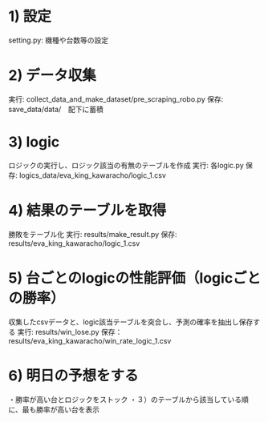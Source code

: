 
# 1) 設定
setting.py: 機種や台数等の設定


# 2) データ収集
実行: collect_data_and_make_dataset/pre_scraping_robo.py
保存: save_data/data/　配下に蓄積


# 3) logic
ロジックの実行し、ロジック該当の有無のテーブルを作成
実行: 各logic.py
保存: logics_data/eva_king_kawaracho/logic_1.csv


# 4) 結果のテーブルを取得
勝敗をテーブル化
実行: results/make_result.py
保存: results/eva_king_kawaracho/logic_1.csv


# 5) 台ごとのlogicの性能評価（logicごとの勝率）
収集したcsvデータと、logic該当テーブルを突合し、予測の確率を抽出し保存する
実行: results/win_lose.py
保存：results/eva_king_kawaracho/win_rate_logic_1.csv


# 6) 明日の予想をする
・勝率が高い台とロジックをストック
・３）のテーブルから該当している順に、最も勝率が高い台を表示
